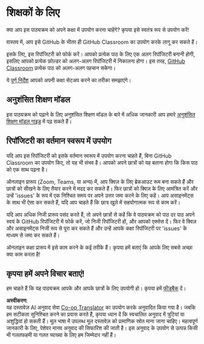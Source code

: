 <!--
CO_OP_TRANSLATOR_METADATA:
{
  "original_hash": "9fd36f5dc734203ee28b6cf2573e5eab",
  "translation_date": "2025-08-25T16:16:50+00:00",
  "source_file": "for-teachers.md",
  "language_code": "hi"
}
-->
# शिक्षकों के लिए

क्या आप इस पाठ्यक्रम को अपने कक्षा में उपयोग करना चाहेंगे? कृपया इसे स्वतंत्र रूप से उपयोग करें!

वास्तव में, आप इसे GitHub के भीतर ही GitHub Classroom का उपयोग करके लागू कर सकते हैं।

इसके लिए, इस रिपॉजिटरी को फोर्क करें। आपको प्रत्येक पाठ के लिए एक अलग रिपॉजिटरी बनानी होगी, इसलिए आपको प्रत्येक फ़ोल्डर को अलग-अलग रिपॉजिटरी में निकालना होगा। इस तरह, [GitHub Classroom](https://classroom.github.com/classrooms) प्रत्येक पाठ को अलग-अलग पहचान सकेगा।

ये [पूर्ण निर्देश](https://github.blog/2020-03-18-set-up-your-digital-classroom-with-github-classroom/) आपको अपनी कक्षा सेटअप करने का तरीका समझाएंगे।

## अनुशंसित शिक्षण मॉडल

इस पाठ्यक्रम को पढ़ाने के लिए अनुशंसित शिक्षण मॉडल के बारे में अधिक जानकारी आप हमारे [अनुशंसित शिक्षण मॉडल गाइड](recommended-learning-model.md) में पढ़ सकते हैं।

## रिपॉजिटरी का वर्तमान स्वरूप में उपयोग

यदि आप इस रिपॉजिटरी को इसके वर्तमान स्वरूप में उपयोग करना चाहते हैं, बिना GitHub Classroom का उपयोग किए, तो यह भी संभव है। आपको अपने छात्रों को यह बताना होगा कि किस पाठ को एक साथ पढ़ना है।

ऑनलाइन प्रारूप (Zoom, Teams, या अन्य) में, आप क्विज़ के लिए ब्रेकआउट रूम बना सकते हैं और छात्रों को सीखने के लिए तैयार करने में मदद कर सकते हैं। फिर छात्रों को क्विज़ के लिए आमंत्रित करें और उन्हें 'issues' के रूप में एक निश्चित समय पर अपने उत्तर जमा करने के लिए कहें। आप असाइनमेंट्स के साथ भी ऐसा कर सकते हैं, यदि आप चाहते हैं कि छात्र खुले में सहयोगात्मक रूप से काम करें।

यदि आप अधिक निजी प्रारूप पसंद करते हैं, तो अपने छात्रों से कहें कि वे पाठ्यक्रम को पाठ दर पाठ अपने स्वयं के GitHub रिपॉजिटरी में फोर्क करें, जो निजी रिपॉजिटरी हों, और आपको एक्सेस दें। फिर वे क्विज़ और असाइनमेंट्स निजी रूप से पूरा कर सकते हैं और उन्हें आपके कक्षा रिपॉजिटरी पर 'issues' के माध्यम से जमा कर सकते हैं।

ऑनलाइन कक्षा प्रारूप में इसे काम करने के कई तरीके हैं। कृपया हमें बताएं कि आपके लिए सबसे अच्छा क्या काम करता है!

## कृपया हमें अपने विचार बताएं!

हम चाहते हैं कि यह पाठ्यक्रम आपके और आपके छात्रों के लिए उपयोगी हो। कृपया हमें [फीडबैक](https://forms.microsoft.com/Pages/ResponsePage.aspx?id=v4j5cvGGr0GRqy180BHbR2humCsRZhxNuI79cm6n0hRUQzRVVU9VVlU5UlFLWTRLWlkyQUxORTg5WS4u) दें।

**अस्वीकरण**:  
यह दस्तावेज़ AI अनुवाद सेवा [Co-op Translator](https://github.com/Azure/co-op-translator) का उपयोग करके अनुवादित किया गया है। जबकि हम सटीकता सुनिश्चित करने का प्रयास करते हैं, कृपया ध्यान दें कि स्वचालित अनुवाद में त्रुटियां या अशुद्धियां हो सकती हैं। मूल भाषा में उपलब्ध मूल दस्तावेज़ को प्रामाणिक स्रोत माना जाना चाहिए। महत्वपूर्ण जानकारी के लिए, पेशेवर मानव अनुवाद की सिफारिश की जाती है। इस अनुवाद के उपयोग से उत्पन्न किसी भी गलतफहमी या गलत व्याख्या के लिए हम जिम्मेदार नहीं हैं।